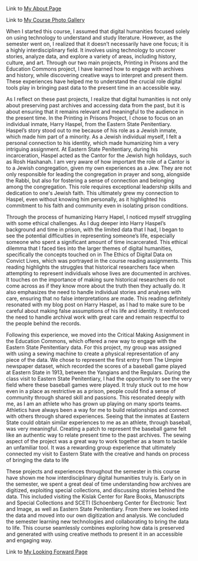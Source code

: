 Link to [My About Page](about.md) 

Link to [My Course Photo Gallery](Images.md)

When I started this course, I assumed that digital humanities focused solely on using technology to understand and study literature. However, as the semester went on, I realized that it doesn’t necessarily have one focus; it is a highly interdisciplinary field. It involves using technology to uncover stories, analyze data, and explore a variety of areas, including history, culture, and art. Through our two main projects, Printing in Prisons and the Education Commons project, I have learned how to engage with archives and history, while discovering creative ways to interpret and present them. These experiences have helped me to understand the crucial role digital tools play in bringing past data to the present time in an accessible way. 

As I reflect on these past projects, I realize that digital humanities is not only about preserving past archives and accessing data from the past, but it is about ensuring that it remains relevant and meaningful to the audience in the present time. In the Printing in Prisons Project, I chose to focus on an individual inmate, Harry Haspel, from the Eastern State Penitentiary. Haspel’s story stood out to me because of his role as a Jewish inmate, which made him part of a minority. As a Jewish individual myself, I felt a personal connection to his identity, which made humanizing him a very intriguing assignment. At Eastern State Penitentiary, during his incarceration, Haspel acted as the Cantor for the Jewish high holidays, such as Rosh Hashanah. I am very aware of how important the role of a Cantor is to a Jewish congregation, given my own experiences as a Jew. They are not only responsible for leading the congregation in prayer and song, alongside the Rabbi, but also for fostering a sense of connection and belonging among the congregation. This role requires exceptional leadership skills and dedication to one's Jewish faith. This ultimately grew my connection to Haspel, even without knowing him personally, as it highlighted his commitment to his faith and community even in isolating prison conditions. 

Through the process of humanizing Harry Hapel, I noticed myself struggling with some ethical challenges. As I dug deeper into Harry Haspel’s background and time in prison, with the limited data that I had, I began to see the potential difficulties in representing someone’s life, especially someone who spent a significant amount of time incarcerated. This ethical dilemma that I faced ties into the larger themes of digital humanities, specifically the concepts touched on in The Ethics of Digital Data on Convict Lives, which was portrayed in the course reading assignments. This reading highlights the struggles that historical researchers face when attempting to represent individuals whose lives are documented in archives. It touches on the importance of making sure historical researchers do not come across as if they know more about the truth then they actually do. It also emphasizes the need to handle individual stories and analyses with care, ensuring that no false interpretations are made. This reading definitely resonated with my blog post on Harry Haspel, as I had to make sure to be careful about making false assumptions of his life and identity. It reinforced the need to handle archival work with great care and remain respectful to the people behind the records. 

Following this experience, we moved into the Critical Making Assignment in the Education Commons, which offered a new way to engage with the Eastern State Penitentiary data. For this project, my group was assigned with using a sewing machine to create a physical representation of any piece of the data. We chose to represent the first entry from The Umpire newspaper dataset, which recorded the scores of a baseball game played at Eastern State in 1913, between the Yangians and the Regulars. During the class visit to Eastern State Penitentiary, I had the opportunity to see the very field where these baseball games were played. It truly stuck out to me how even in a place as restrictive as a prison, people could find a sense of community through shared skill and passions. This resonated deeply with me, as I am an athlete who has grown up playing on many sports teams. Athletics have always been a way for me to build relationships and connect with others through shared experiences. Seeing that the inmates at Eastern State could obtain similar experiences to me as an athlete, through baseball, was very meaningful. Creating a patch to represent the baseball game felt like an authentic way to relate present time to the past archives. The sewing aspect of the project was a great way to work together as a team to tackle an unfamiliar tool. It was a rewarding group experience that ultimately connected my visit to Eastern State with the creative and hands on process of bringing the data to life

These projects and experiences throughout the semester in this course have shown me how interdisciplinary digital humanities truly is. Early on in the semester, we spent a great deal of time understanding how archives are digitized, exploiting  special collections, and discussing stories behind the data. This included visiting the Kislak Center for Rare Books, Manuscripts and Special Collections and SCETI (Schoenberg Center for Electronic Text and Image, as well as Eastern State Penitentiary.  From there we looked into the data and moved into our own digitization and analysis. We concluded the semester learning new technologies and collaborating to bring the data to life. This course seamlessly combines exploring how data is preserved and generated with using creative methods to present it in an accessible and engaging way. 

Link to [My Looking Forward Page](lookingforward.md)
